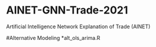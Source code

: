 # AINET-GNN-Trade-2021
Artificial Intelligence Network Explanation of Trade (AINET)


#Alternative Modeling
*alt_ols_arima.R
